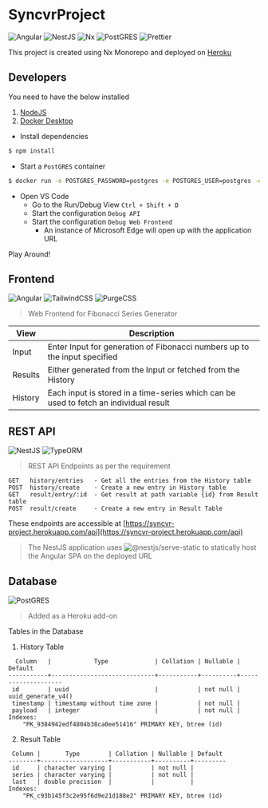 # SyncvrProject

![Angular](https://img.shields.io/badge/angular-13.3.0-%23B52E31) ![NestJS](https://img.shields.io/badge/nestjs-8.0.0-%23E0224E) ![Nx](https://img.shields.io/badge/nx-13.10.1-%23002F56) ![PostGRES](https://img.shields.io/badge/postgres-latest-%23326092) ![Prettier](https://img.shields.io/badge/prettier-2.5.1-black)

This project is created using Nx Monorepo and deployed on [Heroku](https://syncvr-project.herokuapp.com/)

## Developers

You need to have the below installed

1. [NodeJS](https://nodejs.org/en/)
2. [Docker Desktop](https://www.docker.com/products/docker-desktop/)

- Install dependencies

```bash
$ npm install
```

- Start a `PostGRES` container

```bash
$ docker run -e POSTGRES_PASSWORD=postgres -e POSTGRES_USER=postgres -e POSTGRES_DB=postgres -d -p 5432:5432 postgres
```

- Open VS Code
  - Go to the Run/Debug View `Ctrl + Shift + D`
  - Start the configuration `Debug API`
  - Start the configuration `Debug Web Frontend`
    - An instance of Microsoft Edge will open up with the application URL

Play Around!

## Frontend

![Angular](https://img.shields.io/badge/angular-13.3.0-%23B52E31) ![TailwindCSS](https://img.shields.io/badge/tailwindcss-3.0.2-%2305B7D1) ![PurgeCSS](https://img.shields.io/badge/purgecss-4.1.3-%23272525)

> Web Frontend for Fibonacci Series Generator

| View    | Description                                                                           |
| ------- | ------------------------------------------------------------------------------------- |
| Input   | Enter Input for generation of Fibonacci numbers up to the input specified             |
| Results | Either generated from the Input or fetched from the History                           |
| History | Each input is stored in a time-series which can be used to fetch an individual result |

## REST API

![NestJS](https://img.shields.io/badge/nestjs-8.0.0-%23E0224E) ![TypeORM](https://img.shields.io/badge/typeorm-0.2.45-%23EE7831)

> REST API Endpoints as per the requirement

```
GET   history/entries   - Get all the entries from the History table
POST  history/create    - Create a new entry in History table
GET   result/entry/:id  - Get result at path variable {id} from Result table
POST  result/create     - Create a new entry in Result Table
```

These endpoints are accessible at [https://syncvr-project.herokuapp.com/api](https://syncvr-project.herokuapp.com/api)

> The NestJS application uses ![@nestjs/serve-static](https://img.shields.io/badge/%40nestjs%2Fserve--static-2.2.2-%23E0224E) to statically host the Angular SPA on the deployed URL


## Database

![PostGRES](https://img.shields.io/badge/postgres-latest-%23326092)

> Added as a Heroku add-on

Tables in the Database

1. History Table
```
  Column   |            Type             | Collation | Nullable |      Default
-----------+-----------------------------+-----------+----------+--------------------
 id        | uuid                        |           | not null | uuid_generate_v4()
 timestamp | timestamp without time zone |           | not null |
 payload   | integer                     |           | not null |
Indexes:
    "PK_9384942edf4804b38ca0ee51416" PRIMARY KEY, btree (id)
```

2. Result Table
```
 Column |       Type        | Collation | Nullable | Default
--------+-------------------+-----------+----------+---------
 id     | character varying |           | not null |
 series | character varying |           | not null |
 last   | double precision  |           |          |
Indexes:
    "PK_c93b145f3c2e95f6d9e21d188e2" PRIMARY KEY, btree (id)
```
